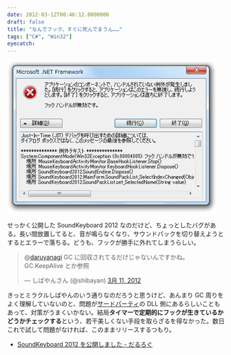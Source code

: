 ```yaml
---
date: 2012-03-12T00:46:12.0000000
draft: false
title: "なんでフック、すぐに死んでまうん……"
tags: ["C#", "Win32"]
eyecatch: 
---
```

<p><img src="20120312003952.png" alt="f:id:daruyanagi:20120312003952p:plain" title="f:id:daruyanagi:20120312003952p:plain" class="hatena-fotolife"></p><p>せっかく公開した SoundKeyboard 2012 なのだけど、ちょっとしたバグがある。長い間放置してると、音が鳴らなくなり、サウンドパックを切り替えようとするとエラーで落ちる。どうも、フックが勝手に外れてしまうらしい。</p><p><blockquote class="twitter-tweet" data-in-reply-to="178803300433530880" lang="ja"><p>@<a href="https://twitter.com/daruyanagi">daruyanagi</a> GC に回収されてるだけじゃないんですかね。GC.KeepAlive とか参照</p>&mdash; しばやんさん (@shibayan) <a href="https://twitter.com/shibayan/status/178804269456171008" data-datetime="2012-03-11T11:27:14+00:00">3月 11, 2012</a></blockquote><script src="//platform.twitter.com/widgets.js" charset="utf-8"></script></p><p>きっとミラクルしばやんのいう通りなのだろうと思うけど、あんまり GC 周りをよく理解していないのと、問題が<a class="keyword" href="http://d.hatena.ne.jp/keyword/%A5%B5%A1%BC%A5%C9%A5%D1%A1%BC%A5%C6%A5%A3">サードパーティ</a>の DLL 側にあるらしいこともあって、対策がうまくいかない。結局<b>タイマーで定期的にフックが生きているかどうかチェックする</b>という、若干美しくない手段を取らざるを得なかった。数日これで試して問題がなければ、このままリリースするつもり。</p>

<ul>
<li><a href="http://daruyanagi.hatenablog.com/entry/2012/03/11/001549">SoundKeyboard 2012 &#x3092;&#x516C;&#x958B;&#x3057;&#x307E;&#x3057;&#x305F; - &#x3060;&#x308B;&#x308D;&#x3050;</a></li>
</ul>